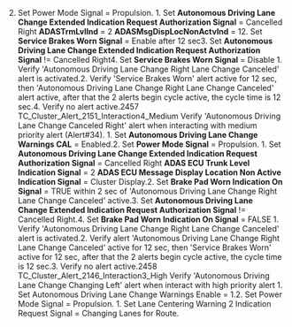 2. Set Power Mode Signal = Propulsion. 1. Set **Autonomous Driving Lane Change Extended Indication Request Authorization Signal** = Cancelled Right **ADASTrmLvlInd** = 2 **ADASMsgDispLocNonActvInd** = 12. Set **Service Brakes Worn Signal** = Enable after 12 sec3. Set **Autonomous Driving Lane Change Extended Indication Request Authorization Signal** != Cancelled Right4. Set **Service Brakes Worn Signal** = Disable 1. Verify 'Autonomous Driving Lane Change Right Lane Change Canceled' alert is activated.2. Verify 'Service Brakes Worn' alert active for 12 sec, then 'Autonomous Driving Lane Change Right Lane Change Canceled' alert active, after that the 2 alerts begin cycle active, the cycle time is 12 sec.4. Verify no alert active.2457 TC_Cluster_Alert_2151_Interaction4_Medium Verify 'Autonomous Driving Lane Change Canceled Right' alert when interacting with medium priority alert (Alert#34). 1. Set **Autonomous Driving Lane Change Warnings CAL** = Enabled.2. Set **Power Mode Signal** = Propulsion. 1. Set **Autonomous Driving Lane Change Extended Indication Request Authorization Signal** = Cancelled Right **ADAS ECU Trunk Level Indication Signal** = 2 **ADAS ECU Message Display Location Non Active Indication Signal** = Cluster Display.2. Set **Brake Pad Worn Indication On Signal** = TRUE within 2 sec of 'Autonomous Driving Lane Change Right Lane Change Canceled' active.3. Set **Autonomous Driving Lane Change Extended Indication Request Authorization Signal** != Cancelled Right.4. Set **Brake Pad Worn Indication On Signal** = FALSE 1. Verify 'Autonomous Driving Lane Change Right Lane Change Canceled' alert is activated.2. Verify alert 'Autonomous Driving Lane Change Right Lane Change Canceled' active for 12 sec, then 'Service Brakes Worn' active for 12 sec, after that the 2 alerts begin cycle active, the cycle time is 12 sec.3. Verify no alert active.2458 TC_Cluster_Alert_2146_Interaction3_High Verify 'Autonomous Driving Lane Change Changing Left' alert when interact with high priority alert 1. Set Autonomous Driving Lane Change Warnings Enable = 1.2. Set Power Mode Signal = Propulsion. 1. Set Lane Centering Warning 2 Indication Request Signal = Changing Lanes for Route.
